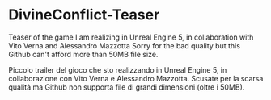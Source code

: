 # DivineConflict-Teaser
Teaser of the game I am realizing in Unreal Engine 5, in collaboration with Vito Verna and Alessandro Mazzotta
Sorry for the bad quality but this Github can't afford more than 50MB file size.

Piccolo trailer del gioco che sto realizzando in Unreal Engine 5, in collaborazione con Vito Verna e Alessandro Mazzotta.
Scusate per la scarsa qualità ma Github non supporta file di grandi dimensioni (oltre i 50MB).
